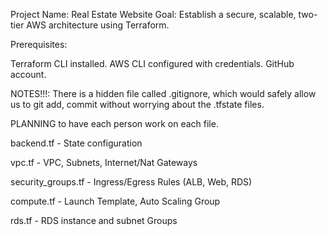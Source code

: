 Project Name: Real Estate Website
Goal: Establish a secure, scalable, two-tier AWS architecture using Terraform.


Prerequisites:

Terraform CLI installed.
AWS CLI configured with credentials.
GitHub account.

NOTES!!!: There is a hidden file called .gitignore, which would safely allow us
to git add, commit without worrying about the .tfstate files.

PLANNING to have each person work on each file.

backend.tf - State configuration

vpc.tf - VPC, Subnets, Internet/Nat Gateways

security_groups.tf - Ingress/Egress Rules (ALB, Web, RDS)

compute.tf - Launch Template, Auto Scaling Group

rds.tf - RDS instance and subnet Groups
